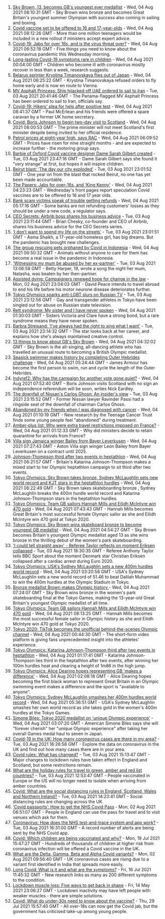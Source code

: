 1. [Sky Brown, 13, becomes GB's youngest ever medallist](https://www.bbc.co.uk/sport/olympics/58082545) - Wed, 04 Aug 2021 08:10:31 GMT - Sky Brown wins bronze and becomes Great Britain's youngest summer Olympian with success also coming in sailing and boxing.
2. [Covid vaccine set to be offered to 16 and 17-year-olds](https://www.bbc.co.uk/news/uk-58080232) - Wed, 04 Aug 2021 08:12:26 GMT - More than one million teenagers would be included in a new rollout if ministers accept expert advice.
3. [Covid-19: Jabs for over 16s, and is the virus threat over?](https://www.bbc.co.uk/news/uk-58078231) - Wed, 04 Aug 2021 06:52:18 GMT - Five things you need to know about the coronavirus pandemic this Wednesday morning.
4. [Long-lasting Covid-19 symptoms rare in children](https://www.bbc.co.uk/news/health-58071898) - Wed, 04 Aug 2021 00:04:00 GMT - Children who become ill with coronavirus mostly recover in less than a week, research suggests.
5. [Belarus sprinter Krystina Timanovskaya flies out of Japan](https://www.bbc.co.uk/news/world-europe-58081254) - Wed, 04 Aug 2021 06:25:22 GMT - Krystina Timanovskaya refused orders to fly home early and is now en route to Vienna.
6. [MV Asphalt Princess: Ship hijacked off UAE ordered to sail to Iran](https://www.bbc.co.uk/news/world-middle-east-58078506) - Tue, 03 Aug 2021 20:41:46 GMT - The Panama-flagged MV Asphalt Princess has been ordered to sail to Iran, officials say.
7. [Covid-19: Hikers' plea for help after positive test](https://www.bbc.co.uk/news/uk-northern-ireland-58075183) - Wed, 04 Aug 2021 08:41:37 GMT - Paul McErlean and his friends were offered a spare caravan by a former UK home secretary.
8. [Covid: Boris Johnson to begin two-day visit to Scotland](https://www.bbc.co.uk/news/uk-politics-58079390) - Wed, 04 Aug 2021 08:00:53 GMT - The prime minister will not meet Scotland's first minister despite being invited to her official residence.
9. [Petrol prices at eight-year high, says RAC](https://www.bbc.co.uk/news/business-58076604) - Wed, 04 Aug 2021 06:09:52 GMT - Prices have risen for nine straight months - and are expected to increase further - the motoring group says.
10. [Barbie of Oxford Covid vaccine designer Dame Sarah Gilbert created](https://www.bbc.co.uk/news/uk-58077396) - Tue, 03 Aug 2021 23:47:16 GMT - Dame Sarah Gilbert says she found it "very strange" at first, but hopes it will inspire children.
11. [Beirut blast: ‘The day our city exploded’](https://www.bbc.co.uk/news/world-middle-east-58076999) - Tue, 03 Aug 2021 23:01:52 GMT - One year on from the blast that rocked Beirut, no one has yet been made accountable.
12. [The Papers: Jabs for over-16s, and 'King Kenny'](https://www.bbc.co.uk/news/blogs-the-papers-58081063) - Wed, 04 Aug 2021 04:23:23 GMT - Wednesday's front pages report speculation Covid vaccines are to be offered to 16 and 17 year olds.
13. [Bank scam victims speak of trouble getting refunds](https://www.bbc.co.uk/news/uk-england-northamptonshire-58077621) - Wed, 04 Aug 2021 05:17:16 GMT - Some banks are not refunding customers' losses as they should be under a new code, a regulator says.
14. [CEO Secrets: Airbnb boss shares his business advice](https://www.bbc.co.uk/news/business-58025562) - Tue, 03 Aug 2021 23:11:44 GMT - Brian Chesky, co-founder and CEO of Airbnb, shares his business advice for the CEO Secrets series.
15. [‘I don’t want to spend my life on the streets’](https://www.bbc.co.uk/news/world-asia-india-58025055) - Tue, 03 Aug 2021 23:01:51 GMT - Asma Shaikh, a 17-year-old homeless girl, has big dreams. But the pandemic has brought new challenges.
16. [The group rescuing pets orphaned by Covid in Indonesia](https://www.bbc.co.uk/news/world-asia-58082216) - Wed, 04 Aug 2021 06:50:32 GMT - Animals without anyone to care for them has become a real issue in the pandemic in Indonesia.
17. ['Witnessing my mum be abused by her ex-partner'](https://www.bbc.co.uk/news/uk-58063101) - Tue, 03 Aug 2021 13:06:58 GMT - Betty Harper, 19, wrote a song the night her mum, Natasha, was beaten by her then-partner.
18. [Assisted dying: Campaigners renewed hope for change in the law](https://www.bbc.co.uk/news/uk-england-london-58014609) - Mon, 02 Aug 2021 23:04:03 GMT - David Peace intends to travel abroad to end his life before his motor neurone disease deteriorates further.
19. [Tokyo Olympics sparks anti-LGBT slurs on Russian TV](https://www.bbc.co.uk/news/world-europe-58029133) - Tue, 03 Aug 2021 23:12:56 GMT - Gay and transgender athletes in Tokyo have been singled out for abuse on Russian state television.
20. [Rett syndrome: My sister and I have never spoken](https://www.bbc.co.uk/news/disability-58073175) - Wed, 04 Aug 2021 01:30:03 GMT - Sisters Victoria and Clare have a strong bond, but a rare syndrome means they have never spoken.
21. [Barbra Streisand: 'I've always had the right to sing what I want'](https://www.bbc.co.uk/news/entertainment-arts-58056164) - Tue, 03 Aug 2021 23:14:32 GMT - The star looks back at her career, and explains how she's always maintained creative control.
22. [13 things to know about GB's Sky Brown](https://www.bbc.co.uk/sport/olympics/57998750) - Wed, 04 Aug 2021 04:32:02 GMT - Sky Brown is the all-singing, all-dancing athlete who has travelled an unusual route to becoming a British Olympic medallist.
23. [Seasick swimmer makes history by completing Outer Hebrides challenge](https://www.bbc.co.uk/news/uk-scotland-edinburgh-east-fife-58059477) - Wed, 04 Aug 2021 05:24:44 GMT - James Armour has become the first person to swim, run and cycle the length of the Outer Hebrides.
24. [Indyref2: Why has the campaign for another vote gone quiet?](https://www.bbc.co.uk/news/uk-politics-58079551) - Wed, 04 Aug 2021 07:52:40 GMT - Boris Johnson visits Scotland with no sign an independence referendum will be soon, writes Nick Eardley.
25. [The downfall of Nissan's Carlos Ghosn: An insider's view](https://www.bbc.co.uk/news/business-58070929) - Tue, 03 Aug 2021 23:15:52 GMT - Former Nissan lawyer Ravinder Passi had a ringside seat of the downfall of chairman Carlos Ghosn.
26. [Abandoned by my friends when I was diagnosed with cancer](https://www.bbc.co.uk/news/newsbeat-58033162) - Wed, 04 Aug 2021 01:10:19 GMT - New research by the Teenage Cancer Trust finds some young people feel "abandoned" during treatment.
27. [Amber-plus list: Why were extra travel restrictions imposed on France?](https://www.bbc.co.uk/news/58061520) - Wed, 04 Aug 2021 01:12:33 GMT - Why did ministers decide to retain quarantine for arrivals from France?
28. [Villa sign Jamaica winger Bailey from Bayer Leverkusen](https://www.bbc.co.uk/sport/football/58084505) - Wed, 04 Aug 2021 07:27:43 GMT - Aston Villa sign winger Leon Bailey from Bayer Leverkusen on a contract until 2025.
29. [Johnson-Thompson third after two events in heptathlon](https://www.bbc.co.uk/sport/olympics/58082673) - Wed, 04 Aug 2021 06:21:57 GMT - Britain's Katarina Johnson-Thompson makes a mixed start to her Olympic heptathlon campaign to sit third after two events.
30. [Tokyo Olympics: Sky Brown takes bronze, Sydney McLaughlin sets new world record and KJT stars in the heptathlon hurdles](https://www.bbc.co.uk/sport/av/olympics/58083045) - Wed, 04 Aug 2021 06:22:49 GMT - Sky Brown takes skateboarding bronze , Sydney McLaughlin breaks the 400m hurdle world record and Katarina Johnson-Thompson stars in the heptathlon hurdles.
31. [Tokyo Olympics: Team GB sailors Hannah Mills and Eilidh McIntyre win 470 gold](https://www.bbc.co.uk/sport/av/olympics/58083051) - Wed, 04 Aug 2021 07:43:43 GMT - Hannah Mills becomes Great Britain's most successful female Olympic sailor as she and Eilidh McIntyre win 470 gold at Tokyo 2020.
32. [Tokyo Olympics: Sky Brown wins skateboard bronze to become youngest GB medallist](https://www.bbc.co.uk/sport/av/olympics/58083042) - Wed, 04 Aug 2021 04:54:27 GMT - Sky Brown becomes Britain's youngest Olympic medallist aged 13 as she wins bronze in the thrilling debut of the women's park skateboarding.
33. ['I could tell straight away' - Referee Taylor reflects on moment Eriksen collapsed](https://www.bbc.co.uk/sport/football/58076915) - Tue, 03 Aug 2021 18:30:35 GMT - Referee Anthony Taylor tells BBC Sport about the moment Denmark star Christian Eriksen collapsed after a cardiac arrest during Euro 2020.
34. [Tokyo Olympics: USA's Sydney McLaughlin sets a new 400m hurdles world record](https://www.bbc.co.uk/sport/av/olympics/58082368) - Wed, 04 Aug 2021 03:20:58 GMT - USA's Sydney McLaughlin sets a new world record of 51.46 to beat Dalilah Muhammad to win the 400m hurdles at the Olympic Stadium in Tokyo.
35. [Bronze medallist Brown makes Olympic history ](https://www.bbc.co.uk/sport/olympics/58082535) - Wed, 04 Aug 2021 07:24:07 GMT - Sky Brown wins bronze in the women's park skateboarding final at the Tokyo Games, making the 13-year-old Great Britain's youngest Olympic medallist of all time.
36. [Tokyo Olympics: Team GB sailors Hannah Mills and Eilidh McIntyre win 470 gold](https://www.bbc.co.uk/sport/olympics/58083440) - Wed, 04 Aug 2021 08:13:25 GMT - Hannah Mills becomes the most successful female sailor in Olympic history as she and Eilidh McIntyre win 470 gold at Tokyo 2020.
37. [Tokyo 2020: TikTok becomes the unofficial behind-the-scenes Olympic channel](https://www.bbc.co.uk/news/world-australia-58053519) - Wed, 04 Aug 2021 00:44:30 GMT - The short-form video platform is giving fans unprecedented insight into the athletes' experience.
38. [Tokyo Olympics: Katarina Johnson-Thompson third after two events in heptathlon](https://www.bbc.co.uk/sport/av/olympics/58081825) - Wed, 04 Aug 2021 01:17:41 GMT - Katarina Johnson-Thompson lies third in the heptathlon after two events, after winning her 100m hurdles heat and clearing a height of 1m86 in the high jump.
39. [Tokyo Olympics: Alice Dearing hopes representing GB 'makes a difference'](https://www.bbc.co.uk/sport/av/olympics/58081828) - Wed, 04 Aug 2021 02:08:18 GMT - Alice Dearing hopes becoming the first black woman to represent Great Britain in an Olympic swimming event makes a difference and the sport is "available to anyone".
40. [Tokyo Olympics: Sydney McLaughlin smashes her 400m hurdles world record](https://www.bbc.co.uk/sport/olympics/58082285) - Wed, 04 Aug 2021 05:36:51 GMT - USA's Sydney McLaughlin smashes her own world record as she takes gold in the women's 400m hurdles at the Tokyo Games.
41. [Simone Biles: Tokyo 2020 medallist on 'unique Olympic experience'](https://www.bbc.co.uk/sport/olympics/58081505) - Wed, 04 Aug 2021 03:07:20 GMT - American Simone Biles says she will "forever cherish" her "unique Olympic experience" after taking her overall Games medal haul to seven in Japan.
42. [Covid-19 in the UK: How many coronavirus cases are there in my area?](https://www.bbc.co.uk/news/uk-51768274) - Tue, 03 Aug 2021 16:26:58 GMT - Explore the data on coronavirus in the UK and find out how many cases there are in your area.
43. [Covid rules: What has changed?](https://www.bbc.co.uk/news/explainers-52530518) - Tue, 03 Aug 2021 15:13:47 GMT - Major changes to lockdown rules have taken effect in England and Scotland, but some restrictions remain.
44. [What are the holiday rules for travel to green, amber and red list countries?](https://www.bbc.co.uk/news/explainers-52544307) - Tue, 03 Aug 2021 12:53:47 GMT - People vaccinated in Europe or the US will no longer need to isolate when arriving from amber countries.
45. [Covid: What are the social distancing rules in England, Scotland, Wales and Northern Ireland?](https://www.bbc.co.uk/news/uk-51506729) - Tue, 03 Aug 2021 14:23:41 GMT - Social distancing rules are changing across the UK.
46. [‘Covid passports’: How to get the NHS Covid Pass](https://www.bbc.co.uk/news/explainers-55718553) - Mon, 02 Aug 2021 08:51:07 GMT - People in England can use the pass for travel and to visit venues which ask for them.
47. [Coronavirus: How does the NHS test-and-trace system and app work?](https://www.bbc.co.uk/news/explainers-52442754) - Tue, 03 Aug 2021 16:31:00 GMT - A record number of alerts are being sent by the NHS Covid app.
48. [Covid: Which children are being vaccinated and why?](https://www.bbc.co.uk/news/health-57888429) - Mon, 19 Jul 2021 15:47:27 GMT - Hundreds of thousands of children at higher risk from coronavirus infection will be offered a Covid vaccine in the UK.
49. [What are the Delta, Gamma, Beta and Alpha Covid variants?](https://www.bbc.co.uk/news/health-55659820) - Mon, 02 Aug 2021 09:56:40 GMT - UK coronavirus cases are rising due to a variant first identified in India that spreads more easily.
50. [Long Covid: What is it and what are the symptoms?](https://www.bbc.co.uk/news/health-57833394) - Fri, 16 Jul 2021 11:45:32 GMT - New research links as many as 200 different symptoms to the condition.
51. [Lockdown muscle loss: Five ways to get back in shape](https://www.bbc.co.uk/news/uk-56887390) - Fri, 14 May 2021 23:06:27 GMT - Lockdown inactivity may have left people with weaker muscles - there are simple solutions.
52. [Covid: What do under-30s need to know about the vaccine?](https://www.bbc.co.uk/news/health-57273875) - Thu, 29 Jul 2021 15:57:40 GMT - All over-18s can now get the Covid jab, but the government has criticised take-up among young people.
